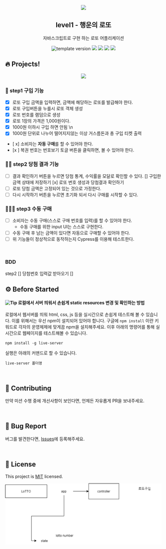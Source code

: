 <p align="middle" >
  <img width="200px;" src="./src/images/lotto_ball.png"/>
</p>
<h2 align="middle">level1 - 행운의 로또</h2>
<p align="middle">자바스크립트로 구현 하는 로또 어플리케이션</p>
<p align="middle">
  <img src="https://img.shields.io/badge/version-1.0.0-blue?style=flat-square" alt="template version"/>
  <img src="https://img.shields.io/badge/language-html-red.svg?style=flat-square"/>
  <img src="https://img.shields.io/badge/language-css-blue.svg?style=flat-square"/>
  <img src="https://img.shields.io/badge/language-js-yellow.svg?style=flat-square"/>
  <img src="https://img.shields.io/badge/license-MIT-brightgreen.svg?style=flat-square"/>
</p>

## 🔥 Projects!

<p align="middle">
  <img width="400" src="./src/images/lotto_ui.png">
</p>

### 🎯 step1 구입 기능

- [x] 로또 구입 금액을 입력하면, 금액에 해당하는 로또를 발급해야 한다.
- [x] 로또 구입버튼을 누를시 로또 객체 생성
- [x] 로또 번호를 램덤으로 생성
- [x] 로또 1장의 가격은 1,000원이다.
- [x] 1000원 이하시 구입 하면 안됨 \n
- [x] 1000원 단위로 나누어 떨어지지않는 이상 거스름돈과 총 구입 티켓 출력
- [ x] 소비자는 **자동 구매**를 할 수 있어야 한다.
- [x ] 복권 번호는 번호보기 토글 버튼을 클릭하면, 볼 수 있어야 한다.

### 🎯🎯 step2 당첨 결과 기능

- [ ] 결과 확인하기 버튼을 누르면 당첨 통계, 수익률을 모달로 확인할 수 있다.
      [] 구입한 금액 상태에 저장하기
      [x] 로또 번호 생성과 당첨결과 확인하기
- [ ] 로또 당첨 금액은 고정되어 있는 것으로 가정한다.
- [ ] 다시 시작하기 버튼을 누르면 초기화 되서 다시 구매를 시작할 수 있다.

### 🎯🎯🎯 step3 수동 구매

- [ ] 소비자는 수동 구매(스스로 구매 번호를 입력)를 할 수 있어야 한다.
  - 수동 구매를 위한 input UI는 스스로 구현한다.
- [ ] 수동 구매 후 남는 금액이 있다면 자동으로 구매할 수 있어야 한다.
- [ ] 위 기능들이 정상적으로 동작하는지 Cypress를 이용해 테스트한다.

<br>

### BDD

step2
[] 당첨번호 입력값 받아오기
[]

## ⚙️ Before Started

#### <img alt="Tip" src="https://img.shields.io/static/v1.svg?label=&message=Tip&style=flat-square&color=673ab8"> 로컬에서 서버 띄워서 손쉽게 static resources 변경 및 확인하는 방법

로컬에서 웹서버를 띄워 html, css, js 등을 실시간으로 손쉽게 테스트해 볼 수 있습니다. 이를 위해서는 우선 npm이 설치되어 있어야 합니다. 구글에 `npm install` 이란 키워드로 각자의 운영체제에 맞게끔 npm을 설치해주세요. 이후 아래의 명령어를 통해 실시간으로 웹페이지를 테스트해볼 수 있습니다.

```
npm install -g live-server
```

실행은 아래의 커맨드로 할 수 있습니다.

```
live-server 폴더명
```

<br>

## 👏 Contributing

만약 미션 수행 중에 개선사항이 보인다면, 언제든 자유롭게 PR을 보내주세요.

<br>

## 🐞 Bug Report

버그를 발견한다면, [Issues](https://github.com/woowacourse/javascript-lotto/issues)에 등록해주세요.

<br>

## 📝 License

This project is [MIT](https://github.com/woowacourse/javascript-lotto/blob/main/LICENSE) licensed.

<img src="Untitled Diagram.drawio.png">
